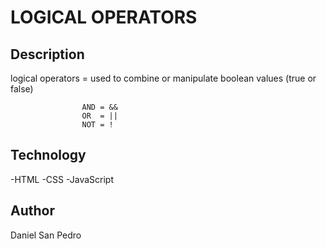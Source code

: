 # LOGICAL OPERATORS

## Description

logical operators = used to combine or manipulate boolean values
                    (true or false)

                    AND = &&
                    OR  = ||
                    NOT = !
## Technology

-HTML
-CSS
-JavaScript

## Author

Daniel San Pedro
